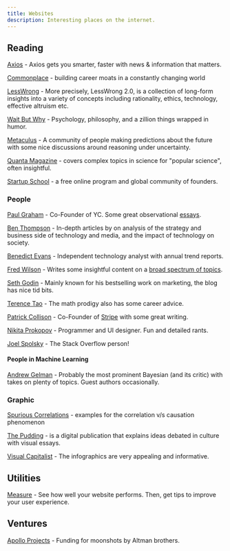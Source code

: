 ```yaml
---
title: Websites
description: Interesting places on the internet.
---
```


## Reading

[Axios](https://www.axios.com) - Axios gets you smarter, faster with news & information that matters.

[Commonplace](https://commoncog.com/blog/) - building career moats in a constantly changing world

[LessWrong](https://www.lesswrong.com) - More precisely, LessWrong 2.0, is a collection of long-form insights into a variety of concepts including rationality, ethics, technology, effective altruism etc.

[Wait But Why](https://waitbutwhy.com) - Psychology, philosophy, and a zillion things wrapped in humor.

[Metaculus](https://www.metaculus.com) - A community of people making predictions about the future with some nice discussions around reasoning under uncertainty.

[Quanta Magazine](https://www.quantamagazine.org) - covers complex topics in science for "popular science", often insightful.

[Startup School](https://www.startupschool.org) - a free online program and global community of founders.

### People

[Paul Graham](http://paulgraham.com/) - Co-Founder of YC. Some great observational [essays](http://paulgraham.com/articles.html).

[Ben Thompson](https://stratechery.com) - In-depth articles by on analysis of the strategy and business side of technology and media, and the impact of technology on society.

[Benedict Evans](https://www.ben-evans.com) - Independent technology analyst with annual trend reports.

[Fred Wilson](https://avc.com) - Writes some insightful content on a [broad spectrum of topics](https://avc.com/archive/).

[Seth Godin](https://seths.blog) - Mainly known for his bestselling work on marketing, the blog has nice tid bits.

[Terence Tao](https://terrytao.wordpress.com/career-advice/) - The math prodigy also has some career advice.

[Patrick Collison](https://patrickcollison.com) - Co-Founder of [Stripe](https://stripe.com) with some great writing.

[Nikita Prokopov](https://tonsky.me) - Programmer and UI designer. Fun and detailed rants.

[Joel Spolsky](https://www.joelonsoftware.com) - The Stack Overflow person!

#### People in Machine Learning

[Andrew Gelman](https://statmodeling.stat.columbia.edu) - Probably the most prominent Bayesian \(and its critic\) with takes on plenty of topics. Guest authors occasionally.

### Graphic

[Spurious Correlations](https://tylervigen.com/spurious-correlations) - examples for the correlation v/s causation phenomenon

[The Pudding](https://pudding.cool) - is a digital publication that explains ideas debated in culture with visual essays.

[Visual Capitalist](https://www.visualcapitalist.com) - The infographics are very appealing and informative.

## Utilities

[Measure](https://web.dev/measure/) - See how well your website performs. Then, get tips to improve your user experience.

## Ventures

[Apollo Projects](https://apolloprojects.com) - Funding for moonshots by Altman brothers.
